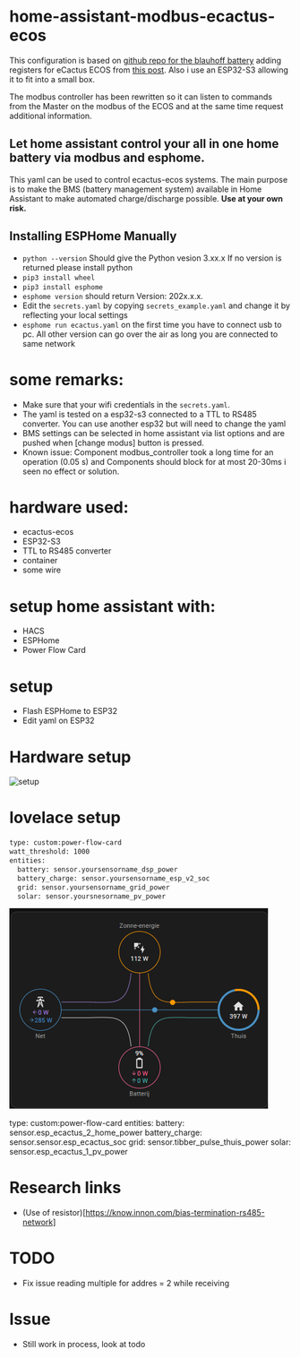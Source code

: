 # home-assistant-modbus-ecactus-ecos

This configuration is based on [github repo for the blauhoff battery](https://github.com/driesk81/home-assistant-modbus-home-battery-blauhoff) adding registers for eCactus ECOS from [this post](https://community.home-assistant.io/t/interface-home-battery-blauhoff-or-ecactus-via-esphome-and-modbus/645345). Also i use an ESP32-S3 allowing it to fit into a small box.

The modbus controller has been rewritten so it can listen to commands from the Master on the modbus of the ECOS and at the same time request additional information.


## Let home assistant control your all in one home battery via modbus and esphome.

This yaml can be used to control ecactus-ecos systems.
The main purpose is to make the BMS (battery management system) available in Home Assistant to make automated charge/discharge possible. 
**Use at your own risk.**

## Installing ESPHome Manually
* ```python --version``` Should give the Python vesion 3.xx.x If no version is returned please install python
* ```pip3 install wheel```
* ```pip3 install esphome```
* ```esphome version``` should return Version: 202x.x.x.
* Edit the `secrets.yaml` by copying `secrets_example.yaml` and change it by reflecting your local settings
* ```esphome run ecactus.yaml``` on the first time you have to connect usb to pc. All other version can go over the air as long you are connected to same network 
 
# some remarks: 
* Make sure that your wifi credentials in the `secrets.yaml`.
* The yaml is tested on a esp32-s3 connected to a TTL to RS485 converter. You can use another esp32 but will need to change the yaml
* BMS settings can be selected in home assistant via list options and are pushed when [change modus] button is pressed.
* Known issue:  Component modbus_controller took a long time for an operation (0.05 s) and Components should block for at most 20-30ms i seen no effect or solution.

# hardware used:
   * ecactus-ecos
   * ESP32-S3
   * TTL to RS485 converter
   * container
   * some wire

# setup home assistant with: 
  * HACS
  * ESPHome
  * Power Flow Card

# setup 
  * Flash ESPHome to ESP32
  * Edit yaml on ESP32
 
 # Hardware setup
 
 ![setup](schema.png)

# lovelace setup

```
type: custom:power-flow-card
watt_threshold: 1000
entities:
  battery: sensor.yoursensorname_dsp_power
  battery_charge: sensor.yoursensorname_esp_v2_soc
  grid: sensor.yoursensorname_grid_power
  solar: sensor.yoursnesorname_pv_power
```
 ![flow-card](flow-card.png)

type: custom:power-flow-card
entities:
  battery: sensor.esp_ecactus_2_home_power
  battery_charge: sensor.sensor.esp_ecactus_soc
  grid: sensor.tibber_pulse_thuis_power
  solar: sensor.esp_ecactus_1_pv_power


# Research links

* (Use of resistor)[https://know.innon.com/bias-termination-rs485-network]

# TODO

* Fix issue reading multiple for addres = 2 while receiving

# Issue

* Still work in process, look at todo
